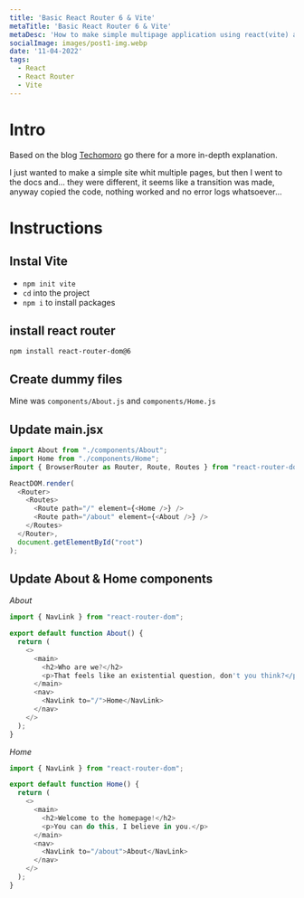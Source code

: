 ```yaml
---
title: 'Basic React Router 6 & Vite'
metaTitle: 'Basic React Router 6 & Vite'
metaDesc: 'How to make simple multipage application using react(vite) and react router'
socialImage: images/post1-img.webp
date: '11-04-2022'
tags:
  - React
  - React Router
  - Vite
---
```


# Intro
Based on the blog [Techomoro](https://www.techomoro.com/how-to-create-a-multi-page-website-with-react-in-5-minutes/?unapproved=21780&moderation-hash=7b965ee1540f7d9d4219e2a9911b4d26#comment-21780) go there for a more in-depth explanation.

I just wanted to make a simple site whit multiple pages, but then I went to the docs and... they were different, it seems like a transition was made, anyway copied the code, nothing worked and no error logs whatsoever... 

# Instructions
## Instal Vite 

- `npm init vite`
- `cd` into the project
- `npm i` to install packages

## install react router

`npm install react-router-dom@6`

## Create dummy files

Mine was `components/About.js`
and `components/Home.js`

## Update main.jsx

```js
import About from "./components/About";
import Home from "./components/Home";
import { BrowserRouter as Router, Route, Routes } from "react-router-dom";

ReactDOM.render(
  <Router>
    <Routes>
      <Route path="/" element={<Home />} />
      <Route path="/about" element={<About />} />
    </Routes>
  </Router>,
  document.getElementById("root")
);
```

## Update About & Home components

*About*
```js
import { NavLink } from "react-router-dom";

export default function About() {
  return (
    <>
      <main>
        <h2>Who are we?</h2>
        <p>That feels like an existential question, don't you think?</p>
      </main>
      <nav>
        <NavLink to="/">Home</NavLink>
      </nav>
    </>
  );
}
```

*Home*
```js
import { NavLink } from "react-router-dom";

export default function Home() {
  return (
    <>
      <main>
        <h2>Welcome to the homepage!</h2>
        <p>You can do this, I believe in you.</p>
      </main>
      <nav>
        <NavLink to="/about">About</NavLink>
      </nav>
    </>
  );
}
```



